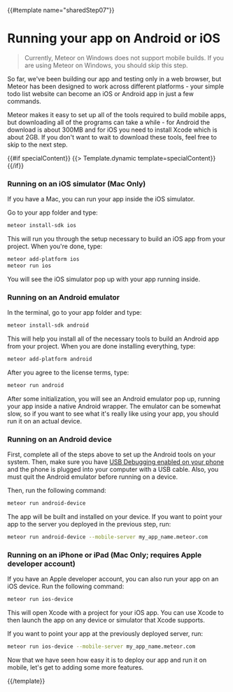 {{#template name="sharedStep07"}}

# Running your app on Android or iOS

> Currently, Meteor on Windows does not support mobile builds. If you are using Meteor on Windows, you should skip this step.

So far, we've been building our app and testing only in a web browser, but Meteor has been designed to work across different platforms - your simple todo list website can become an iOS or Android app in just a few commands.

Meteor makes it easy to set up all of the tools required to build mobile apps, but downloading all of the programs can take a while - for Android the download is about 300MB and for iOS you need to install Xcode which is about 2GB. If you don't want to wait to download these tools, feel free to skip to the next step.

{{#if specialContent}}
  {{> Template.dynamic template=specialContent}}
{{/if}}

### Running on an iOS simulator (Mac Only)

If you have a Mac, you can run your app inside the iOS simulator.

Go to your app folder and type:

```bash
meteor install-sdk ios
```

This will run you through the setup necessary to build an iOS app from your project. When you're done, type:

```bash
meteor add-platform ios
meteor run ios
```

You will see the iOS simulator pop up with your app running inside.

### Running on an Android emulator

In the terminal, go to your app folder and type:

```bash
meteor install-sdk android
```

This will help you install all of the necessary tools to build an Android app from your project. When you are done installing everything, type:

```bash
meteor add-platform android
```

After you agree to the license terms, type:

```bash
meteor run android
```

After some initialization, you will see an Android emulator pop up, running your app inside a native Android wrapper. The emulator can be somewhat slow, so if you want to see what it's really like using your app, you should run it on an actual device.

### Running on an Android device

First, complete all of the steps above to set up the Android tools on your system. Then, make sure you have [USB Debugging enabled on your phone](http://developer.android.com/tools/device.html#developer-device-options) and the phone is plugged into your computer with a USB cable. Also, you must quit the Android emulator before running on a device.

Then, run the following command:

```bash
meteor run android-device
```

The app will be built and installed on your device. If you want to point your app to the server you deployed in the previous step, run:

```bash
meteor run android-device --mobile-server my_app_name.meteor.com
```

### Running on an iPhone or iPad (Mac Only; requires Apple developer account)

If you have an Apple developer account, you can also run your app on an iOS device. Run the following command:

```bash
meteor run ios-device
```

This will open Xcode with a project for your iOS app. You can use Xcode to then launch the app on any device or simulator that Xcode supports.

If you want to point your app at the previously deployed server, run:

```bash
meteor run ios-device --mobile-server my_app_name.meteor.com
```

Now that we have seen how easy it is to deploy our app and run it on mobile, let's get to adding some more features.

{{/template}}
